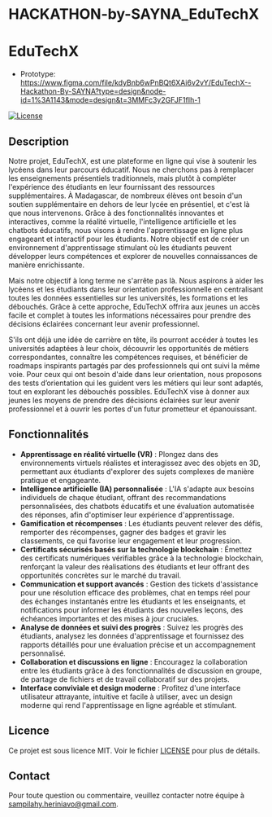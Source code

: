 # HACKATHON-by-SAYNA_EduTechX

# EduTechX

- Prototype: https://www.figma.com/file/kdyBnb6wPnBQt6XAi6v2vY/EduTechX--Hackathon-By-SAYNA?type=design&node-id=1%3A1143&mode=design&t=3MMFc3y2GFJF1fIh-1

[![License](https://img.shields.io/badge/license-MIT-blue.svg)](LICENSE)

## Description
Notre projet, EduTechX, est une plateforme en ligne qui vise à soutenir les lycéens dans leur parcours éducatif. Nous ne cherchons pas à remplacer les enseignements présentiels traditionnels, mais plutôt à compléter l'expérience des étudiants en leur fournissant des ressources supplémentaires. À Madagascar, de nombreux élèves ont besoin d'un soutien supplémentaire en dehors de leur lycée en présentiel, et c'est là que nous intervenons. Grâce à des fonctionnalités innovantes et interactives, comme la réalité virtuelle, l'intelligence artificielle et les chatbots éducatifs, nous visons à rendre l'apprentissage en ligne plus engageant et interactif pour les étudiants. Notre objectif est de créer un environnement d'apprentissage stimulant où les étudiants peuvent développer leurs compétences et explorer de nouvelles connaissances de manière enrichissante.

Mais notre objectif à long terme ne s'arrête pas là. Nous aspirons à aider les lycéens et les étudiants dans leur orientation professionnelle en centralisant toutes les données essentielles sur les universités, les formations et les débouchés. Grâce à cette approche, EduTechX offrira aux jeunes un accès facile et complet à toutes les informations nécessaires pour prendre des décisions éclairées concernant leur avenir professionnel.

S'ils ont déjà une idée de carrière en tête, ils pourront accéder à toutes les universités adaptées à leur choix, découvrir les opportunités de métiers correspondantes, connaître les compétences requises, et bénéficier de roadmaps inspirants partagés par des professionnels qui ont suivi la même voie. Pour ceux qui ont besoin d'aide dans leur orientation, nous proposons des tests d’orientation qui les guident vers les métiers qui leur sont adaptés, tout en explorant les débouchés possibles. EduTechX vise à donner aux jeunes les moyens de prendre des décisions éclairées sur leur avenir professionnel et à ouvrir les portes d'un futur prometteur et épanouissant.

## Fonctionnalités
- **Apprentissage en réalité virtuelle (VR)** : Plongez dans des environnements virtuels réalistes et interagissez avec des objets en 3D, permettant aux étudiants d'explorer des sujets complexes de manière pratique et engageante.
- **Intelligence artificielle (IA) personnalisée** : L'IA s'adapte aux besoins individuels de chaque étudiant, offrant des recommandations personnalisées, des chatbots éducatifs et une évaluation automatisée des réponses, afin d'optimiser leur expérience d'apprentissage.
- **Gamification et récompenses** : Les étudiants peuvent relever des défis, remporter des récompenses, gagner des badges et gravir les classements, ce qui favorise leur engagement et leur progression.
- **Certificats sécurisés basés sur la technologie blockchain** : Émettez des certificats numériques vérifiables grâce à la technologie blockchain, renforçant la valeur des réalisations des étudiants et leur offrant des opportunités concrètes sur le marché du travail.
- **Communication et support avancés** : Gestion des tickets d'assistance pour une résolution efficace des problèmes, chat en temps réel pour des échanges instantanés entre les étudiants et les enseignants, et notifications pour informer les étudiants des nouvelles leçons, des échéances importantes et des mises à jour cruciales.
- **Analyse de données et suivi des progrès** : Suivez les progrès des étudiants, analysez les données d'apprentissage et fournissez des rapports détaillés pour une évaluation précise et un accompagnement personnalisé.
- **Collaboration et discussions en ligne** : Encouragez la collaboration entre les étudiants grâce à des fonctionnalités de discussion en groupe, de partage de fichiers et de travail collaboratif sur des projets.
- **Interface conviviale et design moderne** : Profitez d'une interface utilisateur attrayante, intuitive et facile à utiliser, avec un design moderne qui rend l'apprentissage en ligne agréable et stimulant.


## Licence
Ce projet est sous licence MIT. Voir le fichier [LICENSE](LICENSE) pour plus de détails.

## Contact
Pour toute question ou commentaire, veuillez contacter notre équipe à [sampilahy.heriniavo@gmail.com](mailto:sampilahy.heriniavo@gmail.com).

